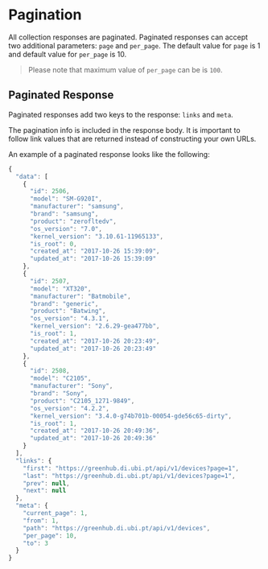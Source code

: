 # Pagination

All collection responses are paginated. Paginated responses can accept two additional parameters: `page` and `per_page`. The default value for `page` is 1 and default value for `per_page` is 10.

> Please note that maximum value of `per_page` can be is `100`.

## Paginated Response

Paginated responses add two keys to the response: `links` and `meta`.

The pagination info is included in the response body. It is important to follow link values that are returned instead of constructing your own URLs.

An example of a paginated response looks like the following:

```javascript
{
  "data": [
    {
      "id": 2506,
      "model": "SM-G920I",
      "manufacturer": "samsung",
      "brand": "samsung",
      "product": "zerofltedv",
      "os_version": "7.0",
      "kernel_version": "3.10.61-11965133",
      "is_root": 0,
      "created_at": "2017-10-26 15:39:09",
      "updated_at": "2017-10-26 15:39:09"
    },
    {
      "id": 2507,
      "model": "XT320",
      "manufacturer": "Batmobile",
      "brand": "generic",
      "product": "Batwing",
      "os_version": "4.3.1",
      "kernel_version": "2.6.29-gea477bb",
      "is_root": 1,
      "created_at": "2017-10-26 20:23:49",
      "updated_at": "2017-10-26 20:23:49"
    },
    {
      "id": 2508,
      "model": "C2105",
      "manufacturer": "Sony",
      "brand": "Sony",
      "product": "C2105_1271-9849",
      "os_version": "4.2.2",
      "kernel_version": "3.4.0-g74b701b-00054-gde56c65-dirty",
      "is_root": 1,
      "created_at": "2017-10-26 20:49:36",
      "updated_at": "2017-10-26 20:49:36"
    }
  ],
  "links": {
    "first": "https://greenhub.di.ubi.pt/api/v1/devices?page=1",
    "last": "https://greenhub.di.ubi.pt/api/v1/devices?page=1",
    "prev": null,
    "next": null
  },
  "meta": {
    "current_page": 1,
    "from": 1,
    "path": "https://greenhub.di.ubi.pt/api/v1/devices",
    "per_page": 10,
    "to": 3
  }
}
```